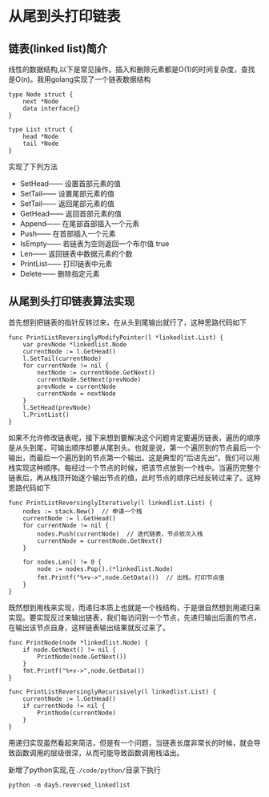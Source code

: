 #  从尾到头打印链表

## 链表(linked list)简介

线性的数据结构,以下是常见操作。插入和删除元素都是O(1)的时间复杂度，查找是O(n)。我用golang实现了一个链表数据结构

```golang
type Node struct {
	next *Node
	data interface{}
}

type List struct {
	head *Node
	tail *Node
}
```

实现了下列方法

- SetHead—— 设置首部元素的值
- SetTail—— 设置尾部元素的值
- SetTail—— 返回尾部元素的值
- GetHead—— 返回首部元素的值
- Append——  在尾部首部插入一个元素
- Push—— 在首部插入一个元素
- IsEmpty—— 若链表为空则返回一个布尔值 true
- Len—— 返回链表中数据元素的个数
- PrintList—— 打印链表中元素
- Delete—— 删除指定元素



## 从尾到头打印链表算法实现

首先想到把链表的指针反转过来，在从头到尾输出就行了，这种思路代码如下

```golang
func PrintListReversinglyModifyPointer(l *linkedlist.List) {
	var prevNode *linkedlist.Node
	currentNode := l.GetHead()
	l.SetTail(currentNode)
	for currentNode != nil {
		nextNode := currentNode.GetNext()		
		currentNode.SetNext(prevNode)
		prevNode = currentNode
		currentNode = nextNode
	}
	l.SetHead(prevNode)
	l.PrintList()
}
```



如果不允许修改链表呢，接下来想到要解决这个问题肯定要遍历链表，遍历的顺序是从头到尾，可输出顺序却要从尾到头。也就是说，第一个遍历到的节点最后一个输出，而最后一个遍历到的节点第一个输出。这是典型的“后进先出”。我们可以用栈实现这种顺序。每经过一个节点的时候，把该节点放到一个栈中。当遍历完整个链表后，再从栈顶开始逐个输出节点的值，此时节点的顺序已经反转过来了。这种思路代码如下

```golang
func PrintListReversinglyIteratively(l linkedlist.List) {
	nodes := stack.New()  // 申请一个栈
	currentNode := l.GetHead()
	for currentNode != nil {
		nodes.Push(currentNode)  // 迭代链表，节点依次入栈
		currentNode = currentNode.GetNext()
	}

	for nodes.Len() != 0 {
		node := nodes.Pop().(*linkedlist.Node)
		fmt.Printf("%+v->",node.GetData())  // 出栈。打印节点值
	}
}
```

既然想到用栈来实现，而递归本质上也就是一个栈结构，于是很自然想到用递归来实现。要实现反过来输出链表，我们每访问到一个节点，先递归输出后面的节点，在输出该节点自身，这样链表输出结果就反过来了。

```golang
func PrintNode(node *linkedlist.Node) {
	if node.GetNext() != nil {
		PrintNode(node.GetNext())
	}
	fmt.Printf("%+v->",node.GetData())
}

func PrintListReversinglyRecurisively(l linkedlist.List) {
	currentNode := l.GetHead()
	if currentNode != nil {
		PrintNode(currentNode)
	}
}
```

用递归实现虽然看起来简洁，但是有一个问题，当链表长度非常长的时候，就会导致函数调用的层级很深，从而可能导致函数调用栈溢出。

新增了python实现,在`./code/python/`目录下执行

```
python -m day5.reversed_linkedlist
```